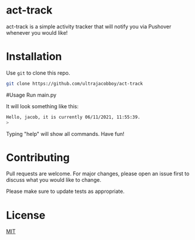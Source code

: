 # act-track
act-track is a simple activity tracker that will notify you via Pushover whenever you would like!

# Installation
Use `git` to clone this repo.

```bash
git clone https://github.com/ultrajacobboy/act-track
```

#Usage
Run main.py

It will look something like this:
```bash
Hello, jacob, it is currently 06/11/2021, 11:55:39.
>
```
Typing "help" will show all commands. Have fun!

# Contributing
Pull requests are welcome. For major changes, please open an issue first to discuss what you would like to change.

Please make sure to update tests as appropriate.

# License
[MIT](https://choosealicense.com/licenses/mit/)

